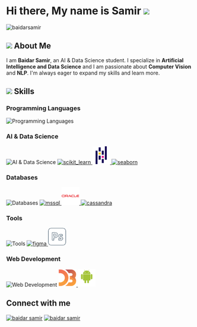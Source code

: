 # Hi there, My name is Samir <img src="https://media.giphy.com/media/hvRJCLFzcasrR4ia7z/giphy.gif" width="35">

<p align="left"> <img src="https://komarev.com/ghpvc/?username=baidarsamir&label=Profile%20views&color=0e75b6&style=flat" alt="baidarsamir" /> </p>

## <img src="https://raw.githubusercontent.com/7oSkaaa/7oSkaaa/main/Images/about_me.gif" width="25"> About Me

I am **Baidar Samir**, an AI & Data Science student. I specialize in **Artificial Intelligence and Data Science** and I am passionate about **Computer Vision** and **NLP**. I'm always eager to expand my skills and learn more.

## <img src="https://media2.giphy.com/media/QssGEmpkyEOhBCb7e1/giphy.gif?cid=ecf05e47a0n3gi1bfqntqmob8g9aid1oyj2wr3ds3mg700bl&rid=giphy.gif" width="25"><b> Skills</b>

### Programming Languages
![Programming Languages](https://skillicons.dev/icons?i=python,java,javascript,php,typescript)

### AI & Data Science
![AI & Data Science](https://skillicons.dev/icons?i=pytorch,tensorflow,opencv)
<a href="https://scikit-learn.org/" target="_blank" rel="noreferrer"> <img src="https://upload.wikimedia.org/wikipedia/commons/0/05/Scikit_learn_logo_small.svg" alt="scikit_learn" width="48" height="48"/> </a>
<a href="https://pandas.pydata.org/" target="_blank" rel="noreferrer"> <img src="https://raw.githubusercontent.com/devicons/devicon/2ae2a900d2f041da66e950e4d48052658d850630/icons/pandas/pandas-original.svg" alt="pandas" width="48" height="48"/> </a>
<a href="https://seaborn.pydata.org/" target="_blank" rel="noreferrer"> <img src="https://seaborn.pydata.org/_images/logo-mark-lightbg.svg" alt="seaborn" width="48" height="48"/> </a>

### Databases
![Databases](https://skillicons.dev/icons?i=mongodb,postgresql,mysql)
<a href="https://www.microsoft.com/en-us/sql-server" target="_blank" rel="noreferrer"> <img src="https://www.svgrepo.com/show/303229/microsoft-sql-server-logo.svg" alt="mssql" width="48" height="48"/> </a>
<a href="https://www.oracle.com/" target="_blank" rel="noreferrer"> <img src="https://raw.githubusercontent.com/devicons/devicon/master/icons/oracle/oracle-original.svg" alt="oracle" width="48" height="48"/> </a>
<a href="https://cassandra.apache.org/" target="_blank" rel="noreferrer"> <img src="https://www.vectorlogo.zone/logos/apache_cassandra/apache_cassandra-icon.svg" alt="cassandra" width="48" height="48"/> </a>

### Tools
![Tools](https://skillicons.dev/icons?i=vscode,git,github,docker,gcp,firebase)
<a href="https://www.figma.com/" target="_blank" rel="noreferrer"> <img src="https://www.vectorlogo.zone/logos/figma/figma-icon.svg" alt="figma" width="48" height="48"/> </a>
<a href="https://www.photoshop.com/en" target="_blank" rel="noreferrer"> <img src="https://raw.githubusercontent.com/devicons/devicon/master/icons/photoshop/photoshop-line.svg" alt="photoshop" width="48" height="48"/> </a>

### Web Development
![Web Development](https://skillicons.dev/icons?i=html,css,tailwind)
<a href="https://d3js.org/" target="_blank" rel="noreferrer"> <img src="https://raw.githubusercontent.com/devicons/devicon/master/icons/d3js/d3js-original.svg" alt="d3js" width="48" height="48"/> </a>
<a href="https://developer.android.com" target="_blank" rel="noreferrer"> <img src="https://raw.githubusercontent.com/devicons/devicon/master/icons/android/android-original-wordmark.svg" alt="android" width="48" height="48"/> </a>


## Connect with me

<p align="left">
<a href="[https://linkedin.com/in/baidar-samir](https://www.linkedin.com/in/baidar-samir-649804314/)" target="blank"><img align="center" src="https://raw.githubusercontent.com/rahuldkjain/github-profile-readme-generator/master/src/images/icons/Social/linked-in-alt.svg" alt="baidar samir" height="30" width="40" /></a>
<a href="https://www.kaggle.com/baidarsamir" target="blank"><img align="center" src="https://raw.githubusercontent.com/rahuldkjain/github-profile-readme-generator/master/src/images/icons/Social/kaggle.svg" alt="baidar samir" height="30" width="40" /></a>
</p>
